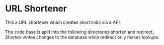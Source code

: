 # URL Shortener

This a URL shortener which creates short links via a API.

The code base is split into the following directories shorten and redirect.
Shorten writes changes to the database while redirect only makes lookups.
